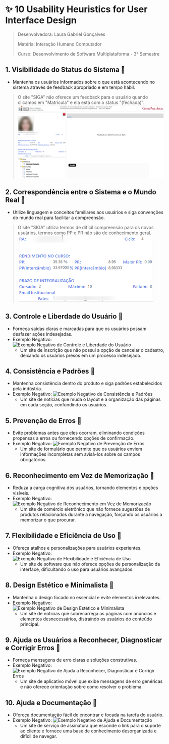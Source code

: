 # ✨ 10 Usability Heuristics for User Interface Design

> Desenvolvedora: Laura Gabriel Gonçalves
> 
> Matéria: Interação Humano Computador
>
> Curso: Desenvolvimento de Software Multiplataforma - 3° Semestre

## 1. Visibilidade do Status do Sistema 🌱
- Mantenha os usuários informados sobre o que está acontecendo no sistema através de feedback apropriado e em tempo hábil.
> O site "SIGA" não oferece um feedback para o usuário quando clicamos em "Matrícula" e ela está com o status "(fechada)".
  ![Exemplo Negativo de Visibilidade do Status do Sistema](/IHC/imagens/siga1.png)

## 2. Correspondência entre o Sistema e o Mundo Real 🌱
- Utilize linguagem e conceitos familiares aos usuários e siga convenções do mundo real para facilitar a compreensão.
> O site "SIGA" utiliza termos de difícil compreensão para os novos usuários, termos como PP e PR não são de conhecimento geral.
  ![Exemplo Negativo de Correspondência entre o Sistema e o Mundo Real](IHC/imagens/siga2.png)

## 3. Controle e Liberdade do Usuário 🌱
- Forneça saídas claras e marcadas para que os usuários possam desfazer ações indesejadas.
- Exemplo Negativo: ![Exemplo Negativo de Controle e Liberdade do Usuário](imagem3.png)
  - Um site de inscrição que não possui a opção de cancelar o cadastro, deixando os usuários presos em um processo indesejado.

## 4. Consistência e Padrões 🌱
- Mantenha consistência dentro do produto e siga padrões estabelecidos pela indústria.
- Exemplo Negativo: ![Exemplo Negativo de Consistência e Padrões](imagem4.png)
  - Um site de notícias que muda o layout e a organização das páginas em cada seção, confundindo os usuários.

## 5. Prevenção de Erros 🌱
- Evite problemas antes que eles ocorram, eliminando condições propensas a erros ou fornecendo opções de confirmação.
- Exemplo Negativo: ![Exemplo Negativo de Prevenção de Erros](imagem5.png)
  - Um site de formulário que permite que os usuários enviem informações incompletas sem avisá-los sobre os campos obrigatórios.

## 6. Reconhecimento em Vez de Memorização 🌱
- Reduza a carga cognitiva dos usuários, tornando elementos e opções visíveis.
- Exemplo Negativo: ![Exemplo Negativo de Reconhecimento em Vez de Memorização](imagem6.png)
  - Um site de comércio eletrônico que não fornece sugestões de produtos relacionados durante a navegação, forçando os usuários a memorizar o que procurar.

## 7. Flexibilidade e Eficiência de Uso 🌱
- Ofereça atalhos e personalizações para usuários experientes.
- Exemplo Negativo: ![Exemplo Negativo de Flexibilidade e Eficiência de Uso](imagem7.png)
  - Um site de software que não oferece opções de personalização da interface, dificultando o uso para usuários avançados.

## 8. Design Estético e Minimalista 🌱
- Mantenha o design focado no essencial e evite elementos irrelevantes.
- Exemplo Negativo: ![Exemplo Negativo de Design Estético e Minimalista](imagem8.png)
  - Um site de notícias que sobrecarrega as páginas com anúncios e elementos desnecessários, distraíndo os usuários do conteúdo principal.

## 9. Ajuda os Usuários a Reconhecer, Diagnosticar e Corrigir Erros 🌱
- Forneça mensagens de erro claras e soluções construtivas.
- Exemplo Negativo: ![Exemplo Negativo de Ajuda a Reconhecer, Diagnosticar e Corrigir Erros](imagem9.png)
  - Um site de aplicativo móvel que exibe mensagens de erro genéricas e não oferece orientação sobre como resolver o problema.

## 10. Ajuda e Documentação 🌱
- Ofereça documentação fácil de encontrar e focada na tarefa do usuário.
- Exemplo Negativo: ![Exemplo Negativo de Ajuda e Documentação](imagem10.png)
  - Um site de serviço de assinatura que esconde o link para o suporte ao cliente e fornece uma base de conhecimento desorganizada e difícil de navegar.
